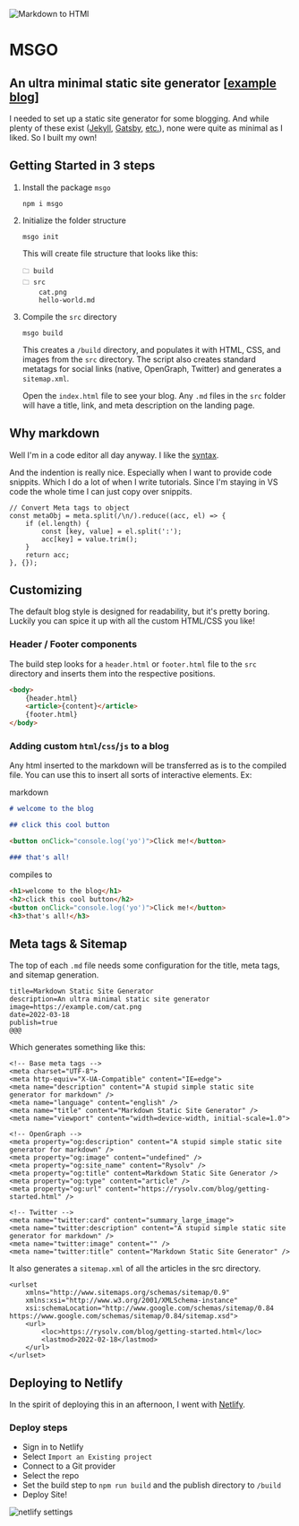 ![Markdown to HTMl](./src/assets/markdown-to-html.png)

# MSGO

## An ultra minimal static site generator [[example blog](https://havewelanded.com/)]

I needed to set up a static site generator for some blogging. And while plenty of these exist ([Jekyll](https://jekyllrb.com/), [Gatsby](https://www.gatsbyjs.com/), [etc.](https://jamstack.org/generators/)), none were quite as minimal as I liked. So I built my own!

## Getting Started in 3 steps

1. Install the package `msgo`

    ```
    npm i msgo
    ```

2. Initialize the folder structure

    ```
    msgo init
    ```

    This will create file structure that looks like this:

    ```
    🗀 build
    🗀 src
        cat.png
        hello-world.md
    ```

3. Compile the `src` directory

    ```
    msgo build
    ```

    This creates a `/build` directory, and populates it with HTML, CSS, and images from the `src` directory. The script also creates standard metatags for social links (native, OpenGraph, Twitter) and generates a `sitemap.xml`.

    Open the `index.html` file to see your blog. Any `.md` files in the `src` folder will have a title, link, and meta description on the landing page.

## Why markdown

Well I'm in a code editor all day anyway. I like the [syntax](https://www.markdownguide.org/basic-syntax/).

And the indention is really nice. Especially when I want to provide code snippits. Which I do a lot of when I write tutorials. Since I'm staying in VS code the whole time I can just copy over snippits.

```
// Convert Meta tags to object
const metaObj = meta.split(/\n/).reduce((acc, el) => {
    if (el.length) {
        const [key, value] = el.split(':');
        acc[key] = value.trim();
    }
    return acc;
}, {});
```

## Customizing

The default blog style is designed for readability, but it's pretty boring. Luckily you can spice it up with all the custom HTML/CSS you like!

### Header / Footer components

The build step looks for a `header.html` or `footer.html` file to the `src` directory and inserts them into the respective positions.

```html
<body>
	{header.html}
	<article>{content}</article>
	{footer.html}
</body>
```

### Adding custom `html`/`css`/`js` to a blog

Any html inserted to the markdown will be transferred as is to the compiled file. You can use this to insert all sorts of interactive elements. Ex:

markdown

```md
# welcome to the blog

## click this cool button

<button onClick="console.log('yo')">Click me!</button>

### that's all!
```

compiles to

```html
<h1>welcome to the blog</h1>
<h2>click this cool button</h2>
<button onClick="console.log('yo')">Click me!</button>
<h3>that's all!</h3>
```

## Meta tags & Sitemap

The top of each `.md` file needs some configuration for the title, meta tags, and sitemap generation.

```
title=Markdown Static Site Generator
description=An ultra minimal static site generator
image=https://example.com/cat.png
date=2022-03-18
publish=true
@@@
```

Which generates something like this:

```
<!-- Base meta tags -->
<meta charset="UTF-8">
<meta http-equiv="X-UA-Compatible" content="IE=edge">
<meta name="description" content="A stupid simple static site generator for markdown" />
<meta name="language" content="english" />
<meta name="title" content="Markdown Static Site Generator" />
<meta name="viewport" content="width=device-width, initial-scale=1.0">

<!-- OpenGraph -->
<meta property="og:description" content="A stupid simple static site generator for markdown" />
<meta property="og:image" content="undefined" />
<meta property="og:site_name" content="Rysolv" />
<meta property="og:title" content=Markdown Static Site Generator />
<meta property="og:type" content="article" />
<meta property="og:url" content="https://rysolv.com/blog/getting-started.html" />

<!-- Twitter -->
<meta name="twitter:card" content="summary_large_image">
<meta name="twitter:description" content="A stupid simple static site generator for markdown" />
<meta name="twitter:image" content="" />
<meta name="twitter:title" content="Markdown Static Site Generator" />
```

It also generates a `sitemap.xml` of all the articles in the src directory.

```
<urlset
    xmlns="http://www.sitemaps.org/schemas/sitemap/0.9"
    xmlns:xsi="http://www.w3.org/2001/XMLSchema-instance"
    xsi:schemaLocation="http://www.google.com/schemas/sitemap/0.84 https://www.google.com/schemas/sitemap/0.84/sitemap.xsd">
    <url>
        <loc>https://rysolv.com/blog/getting-started.html</loc>
        <lastmod>2022-02-18</lastmod>
    </url>
</urlset>
```

## Deploying to Netlify

In the spirit of deploying this in an afternoon, I went with [Netlify](https://www.netlify.com/).

### Deploy steps

-   Sign in to Netlify
-   Select `Import an Existing project`
-   Connect to a Git provider
-   Select the repo
-   Set the build step to `npm run build` and the publish directory to `/build`
-   Deploy Site!

![netlify settings](./src/assets/netlify.png)
